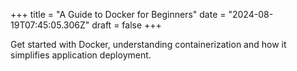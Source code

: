 +++
title = "A Guide to Docker for Beginners"
date = "2024-08-19T07:45:05.306Z"
draft = false
+++

  Get started with Docker, understanding containerization and how it simplifies application deployment.
        